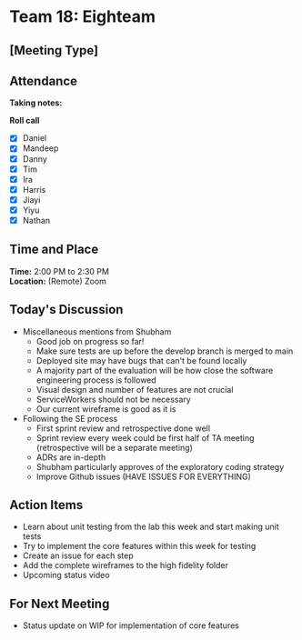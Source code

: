 # Team 18: Eighteam

## \[Meeting Type\]
  
## Attendance
**Taking notes:** <name>
  
**Roll call**
- [x] Daniel
- [x] Mandeep
- [x] Danny
- [x] Tim
- [x] Ira
- [x] Harris
- [x] Jiayi
- [x] Yiyu
- [x] Nathan
  
## Time and Place
**Time:** 2:00 PM to 2:30 PM
<br/>
**Location:** (Remote) Zoom
  
## Today's Discussion
- Miscellaneous mentions from Shubham
  - Good job on progress so far!
  - Make sure tests are up before the develop branch is merged to main
  - Deployed site may have bugs that can't be found locally 
  - A majority part of the evaluation will be how close the software engineering process is followed
  - Visual design and number of features are not crucial
  - ServiceWorkers should not be necessary
  - Our current wireframe is good as it is
- Following the SE process
  - First sprint review and retrospective done well
  - Sprint review every week could be first half of TA meeting (retrospective will be a separate meeting)
  - ADRs are in-depth
  - Shubham particularly approves of the exploratory coding strategy
  - Improve Github issues (HAVE ISSUES FOR EVERYTHING)
  
## Action Items
- Learn about unit testing from the lab this week and start making unit tests
- Try to implement the core features within this week for testing
- Create an issue for each step
- Add the complete wireframes to the high fidelity folder
- Upcoming status video
 
## For Next Meeting
- Status update on WIP for implementation of core features
